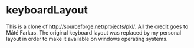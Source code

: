keyboardLayout
==============

This is a clone of http://sourceforge.net/projects/pkl/. All the credit goes to Máté Farkas. The original keyboard layout was replaced by my personal layout in order to make it available on windows operating systems.

